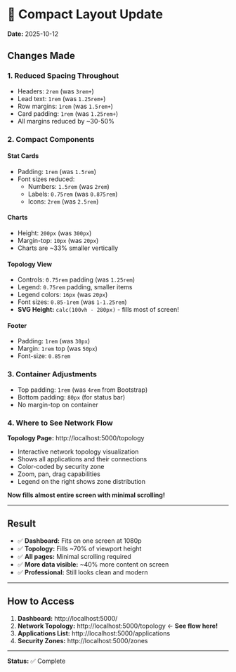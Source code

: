 # 📐 Compact Layout Update

**Date:** 2025-10-12

## Changes Made

### 1. **Reduced Spacing Throughout**
- Headers: `2rem` (was `3rem+`)
- Lead text: `1rem` (was `1.25rem+`)
- Row margins: `1rem` (was `1.5rem+`)
- Card padding: `1rem` (was `1.25rem+`)
- All margins reduced by ~30-50%

### 2. **Compact Components**

#### Stat Cards
- Padding: `1rem` (was `1.5rem`)
- Font sizes reduced:
  - Numbers: `1.5rem` (was `2rem`)
  - Labels: `0.75rem` (was `0.875rem`)
  - Icons: `2rem` (was `2.5rem`)

#### Charts
- Height: `200px` (was `300px`)
- Margin-top: `10px` (was `20px`)
- Charts are ~33% smaller vertically

#### Topology View
- Controls: `0.75rem` padding (was `1.25rem`)
- Legend: `0.75rem` padding, smaller items
- Legend colors: `16px` (was `20px`)
- Font sizes: `0.85-1rem` (was `1-1.25rem`)
- **SVG Height:** `calc(100vh - 280px)` - fills most of screen!

#### Footer
- Padding: `1rem` (was `30px`)
- Margin: `1rem` top (was `50px`)
- Font-size: `0.85rem`

### 3. **Container Adjustments**
- Top padding: `1rem` (was `4rem` from Bootstrap)
- Bottom padding: `80px` (for status bar)
- No margin-top on container

### 4. **Where to See Network Flow**

**Topology Page:** http://localhost:5000/topology
- Interactive network topology visualization
- Shows all applications and their connections
- Color-coded by security zone
- Zoom, pan, drag capabilities
- Legend on the right shows zone distribution

**Now fills almost entire screen with minimal scrolling!**

---

## Result

- ✅ **Dashboard:** Fits on one screen at 1080p
- ✅ **Topology:** Fills ~70% of viewport height
- ✅ **All pages:** Minimal scrolling required
- ✅ **More data visible:** ~40% more content on screen
- ✅ **Professional:** Still looks clean and modern

---

## How to Access

1. **Dashboard:** http://localhost:5000/
2. **Network Topology:** http://localhost:5000/topology ← **See flow here!**
3. **Applications List:** http://localhost:5000/applications
4. **Security Zones:** http://localhost:5000/zones

---

**Status:** ✅ Complete
